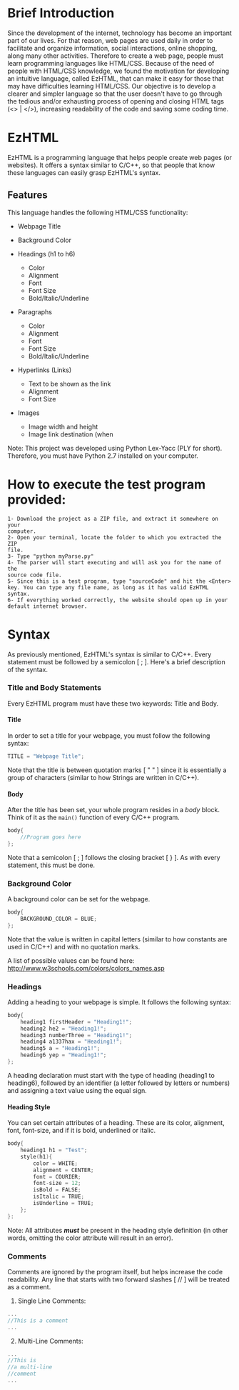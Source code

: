 # Brief Introduction
Since the development of the internet, technology has become an important part of our lives. For that reason, web pages are used daily in order to facilitate and organize information, social interactions, online shopping, along many other activities. Therefore to create a web page, people must learn programming languages like HTML/CSS. Because of the need of people with HTML/CSS knowledge, we found the motivation for developing an intuitive language, called EzHTML, that can make it easy for those that may have difficulties learning HTML/CSS. Our objective is to develop a clearer and simpler language so that the user doesn't have to go through the tedious and/or exhausting process of opening and closing HTML tags (<> | </>), increasing readability of the code and saving some coding time. 

# EzHTML

EzHTML is a programming language that helps people create web pages (or websites). It offers a syntax similar to C/C++, so that people that know these languages can easily grasp EzHTML's syntax. 

## Features
This language handles the following HTML/CSS functionality:
- Webpage Title
- Background Color
- Headings (h1 to h6)
  - Color
  - Alignment
  - Font
  - Font Size
  - Bold/Italic/Underline
- Paragraphs
  - Color
  - Alignment
  - Font
  - Font Size
  - Bold/Italic/Underline

- Hyperlinks (Links)
  - Text to be shown as the link
  - Alignment
  - Font Size
 
- Images
  - Image width and height
  - Image link destination (when

Note: This project was developed using Python Lex-Yacc (PLY for short). Therefore, you must have Python 2.7 installed on your computer.


# How to execute the test program provided:
    1- Download the project as a ZIP file, and extract it somewhere on your 
    computer.
    2- Open your terminal, locate the folder to which you extracted the ZIP
    file.
    3- Type "python myParse.py"
    4- The parser will start executing and will ask you for the name of the 
    source code file.
    5- Since this is a test program, type "sourceCode" and hit the <Enter>
    key. You can type any file name, as long as it has valid EzHTML syntax.
    6- If everything worked correctly, the website should open up in your
    default internet browser.

# Syntax
As previously mentioned, EzHTML's syntax is similar to C/C++. Every statement must be followed by a semicolon [ ; ]. Here's a brief description of the syntax.

### Title and Body Statements
Every EzHTML program must have these two keywords: Title and Body. 
#### Title
In order to set a title for your webpage, you must follow the following syntax:
```C
TITLE = "Webpage Title";
```
Note that the title is between quotation marks [ " " ] since it is essentially a group of characters (similar to how Strings are written in C/C++).
#### Body
After the title has been set, your whole program resides in a _body_ block. Think of it as the ```main()``` function of every C/C++ program.
``` C
body{
    //Program goes here
};
```
Note that a semicolon [ ; ] follows the closing bracket [ } ]. As with every statement, this must be done.

### Background Color
A background color can be set for the webpage.
```C
body{
    BACKGROUND_COLOR = BLUE;
};
```
Note that the value is written in capital letters (similar to how constants are used in C/C++) and with no quotation marks. 

A list of possible values can be found here: http://www.w3schools.com/colors/colors_names.asp

### Headings
Adding a heading to your webpage is simple. It follows the following syntax:
```C
body{
    heading1 firstHeader = "Heading1!";
    heading2 he2 = "Heading1!";
    heading3 numberThree = "Heading1!";
    heading4 a1337hax = "Heading1!";
    heading5 a = "Heading1!";
    heading6 yep = "Heading1!";
};
```
A heading declaration must start with the type of heading (heading1 to heading6), followed by an identifier (a letter followed by letters or numbers) and assigning a text value using the equal sign.

#### Heading Style
You can set certain attributes of a heading. These are its color, alignment, font, font-size, and if it is bold, underlined or italic. 
```C
body{
    heading1 h1 = "Test";
    style(h1){
        color = WHITE;
		alignment = CENTER;
		font = COURIER;
		font-size = 12;
		isBold = FALSE;
		isItalic = TRUE;
		isUnderline = TRUE;
	};
}:
```
Note: All attributes ***must*** be present in the heading style definition (in other words, omitting the color attribute will result in an error).

### Comments
Comments are ignored by the program itself, but helps increase the code readability. Any line that starts with two forward slashes [ // ] will be treated as a comment.

1. Single Line Comments:
```C
...
//This is a comment
...
```

2. Multi-Line Comments:
``` C
...
//This is
//a multi-line
//comment
...
```

    
